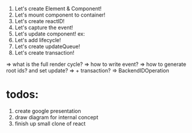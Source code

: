 1. Let's create Element & Component!
2. Let's mount component to container!
3. Let's create reactID!
4. Let's capture the event!
5. Let's update component!
ex:
6. Let's add lifecycle!
7. Let's create updateQueue!
8. Let's create transaction!

=> what is the full render cycle?
=> how to write event?
=> how to generate root ids? and set update?
=> + transaction?
=> BackendIDOperation

# todos:

1. create google presentation
2. draw diagram for internal concept
3. finish up small clone of react
